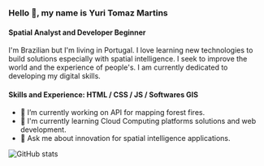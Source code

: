 ### Hello 👋, my name is Yuri Tomaz Martins
#### Spatial Analyst and Developer Beginner
I'm Brazilian but I'm living in Portugal. I love learning new technologies to build solutions especially with spatial intelligence. I seek to improve the world and the experience of people's. I am currently dedicated to developing my digital skills.


#### Skills and Experience: HTML / CSS / JS / Softwares GIS 

- 🔭 I’m currently working on API for mapping forest fires.
- 🌱 I'm currently learning Cloud Computing platforms solutions and web development.
- 💬 Ask me about innovation for spatial intelligence applications.

![GitHub stats](https://github-readme-stats.vercel.app/api?username=ytmartins&&show_icons=true&title_color=ffffff&icon_color=e74c3c&text_color=daf7dc&bg_color=151515)
